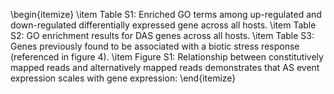 \begin{itemize}
\item Table S1: Enriched GO terms among up-regulated and down-regulated differentially expressed gene across all hosts.
\item Table S2: GO enrichment results for DAS genes across all hosts.
\item Table S3: Genes previously found to be associated with a biotic stress response (referenced in figure 4).
\item Figure S1: Relationship between constitutively mapped reads and alternatively mapped reads demonstrates that AS event expression scales with gene expression: 
\end{itemize}
